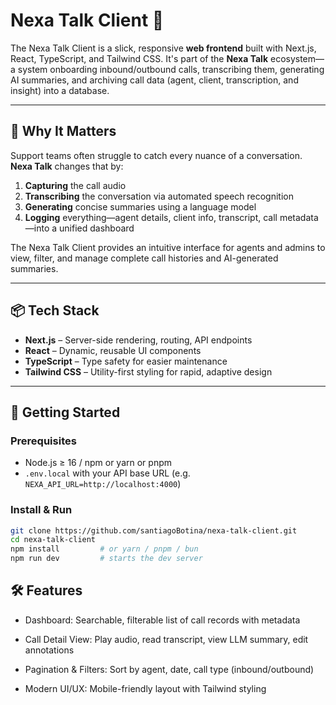 # Nexa Talk Client 🚀

The Nexa Talk Client is a slick, responsive **web frontend** built with Next.js, React, TypeScript, and Tailwind CSS.
It's part of the **Nexa Talk** ecosystem—a system onboarding inbound/outbound calls, transcribing them, generating AI
summaries, and archiving call data (agent, client, transcription, and insight) into a database.

---

## 🌟 Why It Matters

Support teams often struggle to catch every nuance of a conversation. **Nexa Talk** changes that by:

1. **Capturing** the call audio
2. **Transcribing** the conversation via automated speech recognition
3. **Generating** concise summaries using a language model
4. **Logging** everything—agent details, client info, transcript, call metadata—into a unified dashboard

The Nexa Talk Client provides an intuitive interface for agents and admins to view, filter, and manage complete call
histories and AI-generated summaries.

---

## 📦 Tech Stack

- **Next.js** – Server-side rendering, routing, API endpoints
- **React** – Dynamic, reusable UI components
- **TypeScript** – Type safety for easier maintenance
- **Tailwind CSS** – Utility-first styling for rapid, adaptive design

---

## 🚀 Getting Started

### Prerequisites

- Node.js ≥ 16 / npm or yarn or pnpm
- `.env.local` with your API base URL (e.g. `NEXA_API_URL=http://localhost:4000`)

### Install & Run

```bash
git clone https://github.com/santiagoBotina/nexa-talk-client.git
cd nexa-talk-client
npm install         # or yarn / pnpm / bun
npm run dev         # starts the dev server
```

## 🛠️ Features

- Dashboard: Searchable, filterable list of call records with metadata

- Call Detail View: Play audio, read transcript, view LLM summary, edit annotations

- Pagination & Filters: Sort by agent, date, call type (inbound/outbound)

- Modern UI/UX: Mobile-friendly layout with Tailwind styling
